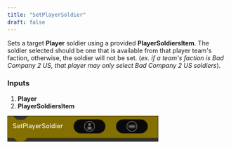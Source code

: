 ```yaml
---
title: "SetPlayerSoldier"
draft: false
---
```

Sets a target **Player** soldier using a provided **PlayerSoldiersItem**. The soldier selected should be one that is available from that player team's faction, otherwise, the soldier will not be set. (_ex. if a team's faction is Bad Company 2 US, that player may only select Bad Company 2 US soldiers_).
### Inputs
1. **Player**
2. **PlayerSoldiersItem**

![SetPlayerSoldier](https://raw.githubusercontent.com/battlefield-portal-community/Image-CDN/main/portal_blocks/SetPlayerSoldier.png)